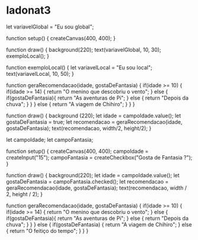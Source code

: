 # ladonat3
let variavelGlobal = "Eu sou global";

function setup() {
  createCanvas(400, 400);
}

function draw() {
  background(220);
  text(variavelGlobal, 10, 30);
  exemploLocal();
}

function exemploLocal() {
  let variavelLocal = "Eu sou local";
  text(variavelLocal, 10, 50);
}

function geraRecomendacao(idade, gostaDeFantasia) {
    if(idade >= 10) {
        if(idade >= 14) {
            return "O menino que descobriu o vento";
        } else {
            if(gostaDeFantasia){
                return "As aventuras de Pi";
            } else {
                return "Depois da chuva";
            }
        }
    } else {
        return "A viagem de Chihiro";
    }
}
}

function draw() {
    background (220);
    let idade = campoIdade.value();
    let gostaDeFantasia = true;
    let recomendacao = geraRecomendacao(idade, gostaDeFantasia);
    text(recomendacao, width/2, height/2);
}

let campoIdade;
let campoFantasia;

function setup() {
    createCanvas(400, 400);
    campoIdade = createInput("15");
    campoFantasia = createCheckbox("Gosta de Fantasia ?");
}

function draw() {
    background(220);
    let idade = campoIdade.value();
    let gostaDeFantasia = campoFantasia.checked();
    let recomendacao = geraRecomendacao(idade, gostaDeFantasia);
    text(recomendacao, width / 2, height / 2);
}

function geraRecomendacao(idade, gostaDeFantasia) {
    if(idade >= 10) {
        if(idade >= 14) {
            return "O menino que descobriu o vento";
        } else {
            if(gostaDeFantasia){
                return "As aventuras de Pi";
            } else {
                return "Depois da chuva";
            }
        }
    } else {
        if(gostaDeFantasia) {
            return "A viagem de Chihiro";
        } else {
            return "O feitiço do tempo";
        }
    }
}
